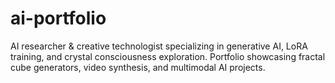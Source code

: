 # ai-portfolio
AI researcher &amp; creative technologist specializing in generative AI, LoRA training, and crystal consciousness exploration. Portfolio showcasing fractal cube generators, video synthesis, and multimodal AI projects.
